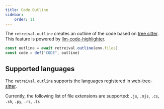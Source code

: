 ```yaml
---
title: Code Outline
sidebar:
    order: 11
---
```


The `retreival.outline` creates an outline of the code based on [tree sitter](https://github.com/tree-sitter/tree-sitter). This feature is powered by [llm-code-highlighter](https://github.com/restlessronin/llm-code-highlighter).

```js
const outline = await retreival.outline(env.files)
const code = def("CODE", outline)
```

## Supported languages

The `retreival.outline` supports the languages registered in [web-tree-sitter](https://www.npmjs.com/package/web-tree-sitter).

Currently, the following list of file extensions are supported: `.js`, `.mjs`, `.cs`, `.sh`, `.py`, `.rs`, `.ts`
